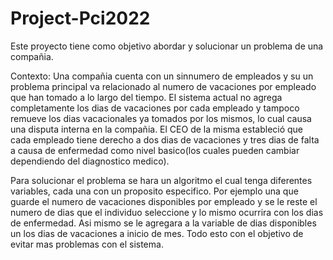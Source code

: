 # Project-Pci2022

Este proyecto tiene como objetivo abordar y solucionar un problema de una compañia. 

Contexto: Una compañia cuenta con un sinnumero de empleados y su  un problema principal va relacionado al numero de vacaciones por empleado que han tomado a lo largo del tiempo. El sistema actual no agrega completamente los dias de vacaciones por cada empleado y tampoco remueve los dias vacacionales ya tomados por los mismos, lo cual causa una disputa interna en la compañia. El CEO de la misma estableció que cada empleado tiene derecho a dos dias de vacaciones y tres dias de falta a causa de enfermedad como nivel basico(los cuales pueden cambiar dependiendo del diagnostico medico). 

Para solucionar el problema se hara un algoritmo el cual tenga diferentes variables, cada una con un proposito especifico. Por ejemplo una que guarde el numero de vacaciones disponibles por empleado y se le reste el numero de dias que el individuo seleccione y lo mismo ocurrira con los dias de enfermedad. Asi mismo se le agregara a la variable de dias disponibles un los dias de vacaciones a inicio de mes. Todo esto con el objetivo de evitar mas problemas con el sistema.
